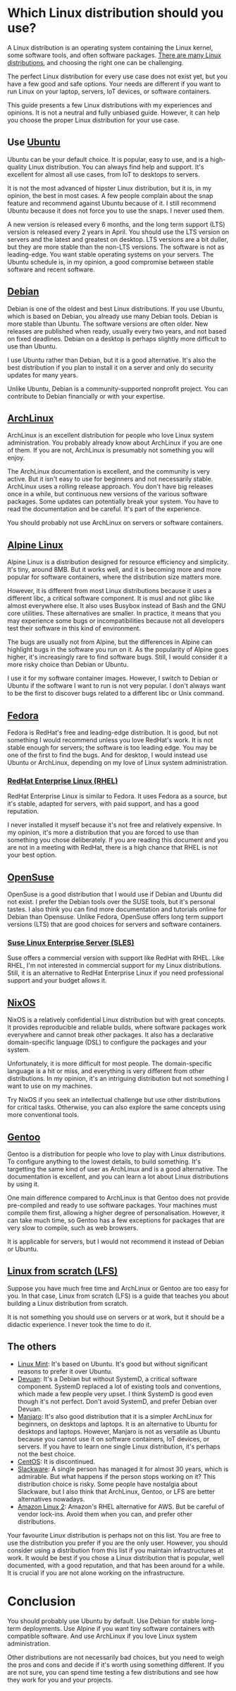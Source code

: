 # Which Linux distribution should you use?

A Linux distribution is an operating system containing the Linux kernel, some software tools, and often software packages. [There are many Linux distributions](https://en.wikipedia.org/wiki/List_of_Linux_distributions), and choosing the right one can be challenging.

The perfect Linux distribution for every use case does not exist yet, but you have a few good and safe options. Your needs are different if you want to run Linux on your laptop, servers, IoT devices, or software containers.

This guide presents a few Linux distributions with my experiences and opinions. It is not a neutral and fully unbiased guide. However, it can help you choose the proper Linux distribution for your use case.

## Use [Ubuntu](https://www.ubuntu.com/)

Ubuntu can be your default choice. It is popular, easy to use, and is a high-quality Linux distribution. You can always find help and support. It's excellent for almost all use cases, from IoT to desktops to servers.

It is not the most advanced of hipster Linux distribution, but it is, in my opinion, the best in most cases. A few people complain about the snap feature and recommend against Ubuntu because of it. I still recommend Ubuntu because it does not force you to use the snaps. I never used them.

A new version is released every 6 months, and the long term support (LTS) version is released every 2 years in April. You should use the LTS version on servers and the latest and greatest on desktop. LTS versions are a bit duller, but they are more stable than the non-LTS versions. The software is not as leading-edge. You want stable operating systems on your servers. The Ubuntu schedule is, in my opinion, a good compromise between stable software and recent software. 

## [Debian](https://www.debian.org/)

Debian is one of the oldest and best Linux distributions. If you use Ubuntu, which is based on Debian, you already use many Debian tools. Debian is more stable than Ubuntu. The software versions are often older. New releases are published when ready, usually every two years, and not based on fixed deadlines. Debian on a desktop is perhaps slightly more difficult to use than Ubuntu.

I use Ubuntu rather than Debian, but it is a good alternative. It's also the best distribution if you plan to install it on a server and only do security updates for many years.

Unlike Ubuntu, Debian is a community-supported nonprofit project. You can contribute to Debian financially or with your expertise.

## [ArchLinux](https://www.archlinux.org/)

ArchLinux is an excellent distribution for people who love Linux system administration. You probably already know about ArchLinux if you are one of them. If you are not, ArchLinux is presumably not something you will enjoy.

The ArchLinux documentation is excellent, and the community is very active. But it isn't easy to use for beginners and not necessarily stable. ArchLinux uses a rolling release approach. You don't have big releases once in a while, but continuous new versions of the various software packages. Some updates can potentially break your system. You have to read the documentation and be careful. It's part of the experience.

You should probably not use ArchLinux on servers or software containers.

## [Alpine Linux](https://www.alpinelinux.org/)

Alpine Linux is a distribution designed for resource efficiency and simplicity. It's tiny, around 8MB. But it works well, and it is becoming more and more popular for software containers, where the distribution size matters more.

However, it is different from most Linux distributions because it uses a different libc, a critical software component. It is musl and not glibc like almost everywhere else. It also uses Busybox instead of Bash and the GNU core utilities. These alternatives are smaller. In practice, it means that you may experience some bugs or incompatibilities because not all developers test their software in this kind of environment.

The bugs are usually not from Alpine, but the differences in Alpine can highlight bugs in the software you run on it. As the popularity of Alpine goes higher, it's increasingly rare to find software bugs. Still, I would consider it a more risky choice than Debian or Ubuntu.

I use it for my software container images. However, I switch to Debian or Ubuntu if the software I want to run is not very popular. I don't always want to be the first to discover bugs related to a different libc or Unix command.

## [Fedora](https://getfedora.org/)

Fedora is RedHat's free and leading-edge distribution. It is good, but not something I would recommend unless you love RedHat's work. It is not stable enough for servers; the software is too leading edge. You may be one of the first to find the bugs. And for desktop, I would instead use Ubuntu or ArchLinux, depending on my love of Linux system administration.

### [RedHat Enterprise Linux (RHEL)](https://www.redhat.com/en/technologies/linux-platforms/enterprise-linux)

RedHat Enterprise Linux is similar to Fedora. It uses Fedora as a source, but it's stable, adapted for servers, with paid support, and has a good reputation.

I never installed it myself because it's not free and relatively expensive. In my opinion, it's more a distribution that you are forced to use than something you chose deliberately. If you are reading this document and you are not in a meeting with RedHat, there is a high chance that RHEL is not your best option.

## [OpenSuse](https://www.opensuse.org/)

OpenSuse is a good distribution that I would use if Debian and Ubuntu did not exist. I prefer the Debian tools over the SUSE tools, but it's personal tastes. I also think you can find more documentation and tutorials online for Debian than Opensuse. Unlike Fedora, OpenSuse offers long term support versions (LTS) that are good choices for servers and software containers.

### [Suse Linux Enterprise Server (SLES)](https://www.suse.com/products/server/)

Suse offers a commercial version with support like RedHat with RHEL. Like RHEL, I'm not interested in commercial support for my Linux distributions. Still, it is an alternative to RedHat Enterprise Linux if you need professional support and your budget allows it.

## [NixOS](https://nixos.org/)

NixOS is a relatively confidential Linux distribution but with great concepts. It provides reproducible and reliable builds, where software packages work everywhere and cannot break other packages. It also has a declarative domain-specific language (DSL) to configure the packages and your system.

Unfortunately, it is more difficult for most people. The domain-specific language is a hit or miss, and everything is very different from other distributions. In my opinion, it's an intriguing distribution but not something I want to use on my machines.

Try NixOS if you seek an intellectual challenge but use other distributions for critical tasks. Otherwise, you can also explore the same concepts using more conventional tools.

## [Gentoo](https://www.gentoo.org/)

Gentoo is a distribution for people who love to play with Linux distributions. To configure anything to the lowest details, to build something. It's targetting the same kind of user as ArchLinux and is a good alternative. The documentation is excellent, and you can learn a lot about Linux distributions by using it.

One main difference compared to ArchLinux is that Gentoo does not provide pre-compiled and ready to use software packages. Your machines must compile them first, allowing a higher degree of personalisation. However, it can take much time, so Gentoo has a few exceptions for packages that are very slow to compile, such as web browsers.

It is applicable for servers, but I would not recommend it instead of Debian or Ubuntu.

## [Linux from scratch (LFS)](https://www.linuxfromscratch.org/)

Suppose you have much free time and ArchLinux or Gentoo are too easy for you. In that case, Linux from scratch (LFS) is a guide that teaches you about building a Linux distribution from scratch.

It is not something you should use on servers or at work, but it should be a didactic experience. I never took the time to do it.

## The others

 - [Linux Mint](https://linuxmint.com/): It's based on Ubuntu. It's good but without significant reasons to prefer it over Ubuntu.
 - [Devuan](https://www.devuan.org/): It's a Debian but without SystemD, a critical software component. SystemD replaced a lot of existing tools and conventions, which made a few people very upset. I think SystemD is good even though it's not perfect. Don't avoid SystemD, and prefer Debian over Devuan.
 - [Manjaro](https://manjaro.org/): It's also good distribution that it is a simpler ArchLinux for beginners, on desktops and laptops. It is an alternative to Ubuntu for desktops and laptops. However, Manjaro is not as versatile as Ubuntu because you cannot use it on software containers, IoT devices, or servers. If you have to learn one single Linux distribution, it's perhaps not the best choice.
 - [CentOS](https://www.centos.org/): It is discontinued.
 - [Slackware](https://www.slackware.com/): A single person has managed it for almost 30 years, which is admirable. But what happens if the person stops working on it? This distribution choice is risky. Some people have nostalgia about Slackware, but I also think that ArchLinux, Gentoo, or LFS are better alternatives nowadays.
 - [Amazon Linux 2](https://aws.amazon.com/amazon-linux-2/): Amazon's RHEL alternative for AWS. But be careful of vendor lock-ins. Avoid them when you can, and prefer other distributions.

Your favourite Linux distribution is perhaps not on this list. You are free to use the distribution you prefer if you are the only user. However, you should consider using a distribution from this list if you maintain infrastructures at work. It would be best if you chose a Linux distribution that is popular, well documented, with a good reputation, and that has been around for a while. It is crucial if you are not alone working on the infrastructure.

# Conclusion

You should probably use Ubuntu by default. Use Debian for stable long-term deployments. Use Alpine if you want tiny software containers with compatible software. And use ArchLinux if you love Linux system administration.

Other distributions are not necessarily bad choices, but you need to weigh the pros and cons and decide if it's worth using something different. If you are not sure, you can spend time testing a few distributions and see how they work for you and your projects.